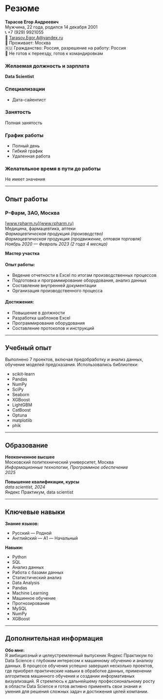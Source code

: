 # Резюме

**Тарасов Егор Андреевич**  
Мужчина, 22 года, родился 14 декабря 2001  
📞 +7 (929) 9921055  
📧 Tarasov.Egor.A@yandex.ru  
📍 Проживает: Москва  
🇷🇺 Гражданство: Россия, разрешение на работу: Россия  
🚫 Не готов к переезду, готов к командировкам  

### Желаемая должность и зарплата
**Data Scientist**  

### Специализации
- Дата-сайентист  

### Занятость
Полная занятость  

### График работы
- Полный день
- Гибкий график
- Удаленная работа  

### Желательное время в пути до работы
Не имеет значения  

---

## Опыт работы
### Р-Фарм, ЗАО, Москва  
[www.rpharm.ru](www.rpharm.ru)  
Медицина, фармацевтика, аптеки  
*Фармацевтическая продукция (производство)  
Фармацевтическая продукция (продвижение, оптовая торговля)*  
*Ноябрь 2020 — Февраль 2023 (2 года 4 месяца)*  

**Мастер участка**  

#### Опыт работы:
- Ведение отчетности в Excel по итогам производственных процессов
- Подготовка и программирование оборудования, анализ данных
- Составление внутренней документации
- Организация производственного процесса

#### Достижения:
- Повышение в должности
- Разработка шаблонов Excel
- Программирование оборудования
- Составление протоколов и инструкций  

---

## Учебный опыт
Выполнено 7 проектов, включая предобработку и анализ данных, обучение моделей предсказания. Использовались библиотеки:
- scikit-learn
- Pandas
- NumPy
- SciPy
- Seaborn
- XGBoost
- LightGBM
- CatBoost
- Optuna
- matplotlib
- phik  

---

## Образование
**Неоконченное высшее**  
Московский политехнический университет, Москва  
*Информационные технологии, Программное обеспечение*  
*2025*  

**Повышение квалификации, курсы**  
*data scientist, 2024*  
Яндекс Практикум, data scientist  

---

## Ключевые навыки
**Знание языков:**  
- Русский — Родной
- Английский — A1 — Начальный  

**Навыки:**  
- Python
- SQL
- Анализ данных
- Работа с базами данных
- Статистический анализ
- Data Analysis
- Pandas
- Machine Learning
- Машинное обучение
- Прогнозирование
- MySQL
- NumPy
- XGBoost  

---

## Дополнительная информация
**Обо мне:**  
Я амбициозный и целеустремленный выпускник Яндекс Практикум по Data Science с глубоким интересом к машинному обучению и анализу данных. В процессе обучения успешно завершил несколько проектов, где приобрел практические навыки в обработке данных, применении алгоритмов машинного обучения и создании информативных визуализаций. Я стремлюсь к дальнейшему профессиональному росту в области Data Science и готов активно применять свои знания и умения для решения сложных задач и достижения целей компании.
